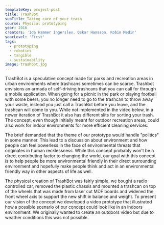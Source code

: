 ```yaml
---
templateKey: project-post
title: TrashBot
subTitle: Taking care of your trash
course: Physical prototyping
year: 2016
creators: 'Ida Hammer Ingerslev, Oskar Hansson, Robin Medin'
yearLevel: 'First'
tags:
  - prototyping
  - robotics
  - tangible
  - sustainability
image: trashbot.jpg
---
```


TrashBot is a speculative concept made for parks and recreation areas in urban environments where trashcans sometimes can be scarce. Trashbot envisions an armada of self-driving trashcans that you can call for through a mobile application. When going for a picnic in the park or playing football with some beers, you no longer need to go to the trashcan to throw away your waste, instead you just call a TrashBot before you leave, and the trashcan will come to you. While not implemented in the video below, in a newer iteration of TrashBot it also has different slits for sorting your trash. The concept, even though initially meant for outdoor recreation areas, could also work for indoor environments for more efficient cleaning services.

The brief demanded that the theme of our prototype would handle "politics" in some manner. This lead to a discussion about environment and how people can feel powerless in the face of environmental threats that originates in human recklessness. While this concept probably won't be a direct contributing factor to changing the world, our goal with this concept is to help people be more environmental friendly in their direct surrounding environment and hopefully make people think and act in an environmental friendly way in other aspects of life as well.

<MauVideo id="0_l9vcfo0u" />

The physical creation of TrashBot was fairly simple, we bought a radio controlled car, removed the plastic chassis and mounted a trashcan on top of the wheels that was made from laser cut MDF boards and widened the front wheel axis to support the new shift in balance and weight. To present our vision of the concept we developed a video prototype that illustrated how a possible scenario of our concept could look like in an indoors environment. We originally wanted to create an outdoors video but due to weather conditions this was not possible.
